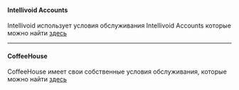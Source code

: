 #### Intellivoid Accounts

Intellivoid использует условия обслуживания Intellivoid Accounts которые можно найти [здесь](https://accounts.intellivoid.info/privacy)

--------------------------------------------------------------

#### CoffeeHouse

CoffeeHouse имеет свои собственные условия обслуживания, которые можно найти [здесь](https://coffeehouse.intellivoid.info/privacy)